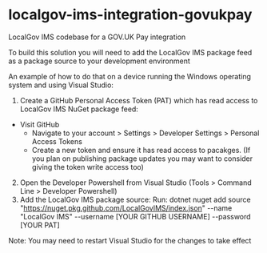 # localgov-ims-integration-govukpay
LocalGov IMS codebase for a GOV.UK Pay integration

To build this solution you will need to add the LocalGov IMS package feed as a package source to your development environment

An example of how to do that on a device running the Windows operating system and using Visual Studio:

1. Create a GitHub Personal Access Token (PAT) which has read access to LocalGov IMS NuGet package feed:
  - Visit GitHub
	- Navigate to your account > Settings > Developer Settings > Personal Access Tokens
	- Create a new token and ensure it has read access to pacakges.
		(If you plan on publishing package updates you may want to consider giving the token write access too)
2. Open the Developer Powershell from Visual Studio (Tools > Command Line > Developer Powershell)
3. Add the LocalGov IMS package source:
	Run: dotnet nuget add source "https://nuget.pkg.github.com/LocalGovIMS/index.json" --name "LocalGov IMS" --username [YOUR GITHUB USERNAME] --password [YOUR PAT]
	
Note: You may need to restart Visual Studio for the changes to take effect
